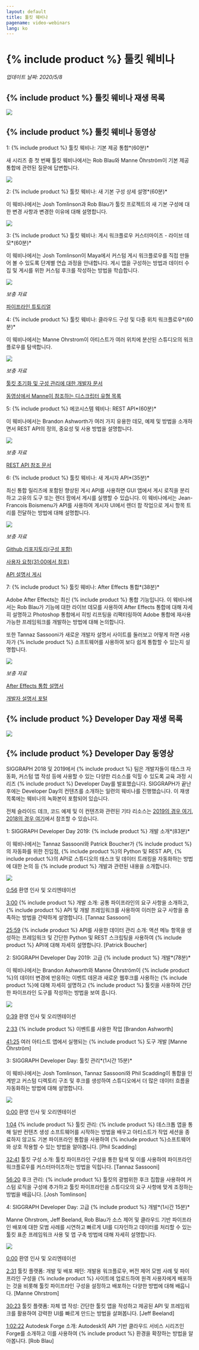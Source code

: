 ```yaml
---
layout: default
title: 툴킷 웨비나
pagename: video-webinars
lang: ko
---
```


# {% include product %} 툴킷 웨비나

*업데이트 날짜: 2020/5/8*

## {% include product %} 툴킷 웨비나 재생 목록

[![](images/toolkit-playlist.png)](https://www.youtube.com/watch?v=rgzHEwUhENI&list=PLEOzU2tEw33q65lv0_AKDT6tbpi6vgMDH)

## {% include product %} 툴킷 웨비나 동영상


1: {% include product %} 툴킷 웨비나: 기본 제공 통합*(60분)*

새 시리즈 중 첫 번째 툴킷 웨비나에서는 Rob Blau와 Manne Öhrström이 기본 제공 통합에 관련된 질문에 답변합니다.

[![](http://img.youtube.com/vi/rgzHEwUhENI/0.jpg)](http://www.youtube.com/watch?v=rgzHEwUhENI)

2: {% include product %} 툴킷 웨비나: 새 기본 구성 상세 설명*(60분)*

이 웨비나에서는 Josh Tomlinson과 Rob Blau가 툴킷 프로젝트의 새 기본 구성에 대한 변경 사항과 변경한 이유에 대해 설명합니다.

[![](http://img.youtube.com/vi/eKHaC1dZCeE/0.jpg)](http://www.youtube.com/watch?v=eKHaC1dZCeE)

3: {% include product %} 툴킷 웨비나: 게시 워크플로우 커스터마이즈 - 라이브 데모*(60분)*

이 웨비나에서는 Josh Tomlinson이 Maya에서 커스텀 게시 워크플로우를 직접 만들어 볼 수 있도록 단계별 연습 과정을 안내합니다. 게시 앱을 구성하는 방법과 데이터 수집 및 게시를 위한 커스텀 후크를 작성하는 방법을 학습합니다.

[![](http://img.youtube.com/vi/pH4mylrnktY/0.jpg)](http://www.youtube.com/watch?v=pH4mylrnktY)

*보충 자료*

[파이프라인 튜토리얼](https://developer.shotgridsoftware.com/cb8926fc/)

4: {% include product %} 툴킷 웨비나: 클라우드 구성 및 다중 위치 워크플로우*(60분)*

이 웨비나에서는 Manne Ohrstrom이 아티스트가 여러 위치에 분산된 스튜디오의 워크플로우를 탐색합니다.

[![](http://img.youtube.com/vi/NyIk07F2RoM/0.jpg)](http://www.youtube.com/watch?v=NyIk07F2RoM)

*보충 자료*

[툴킷 초기화 및 구성 관리에 대한 개발자 문서](https://developer.shotgridsoftware.com/tk-core/initializing.html)

[동영상에서 Manne이 참조하는 디스크립터 유형 목록](https://developer.shotgridsoftware.com/tk-core/descriptor.html#descriptor-types)

5: {% include product %} 에코시스템 웨비나: REST API*(60분)*

이 웨비나에서는 Brandon Ashworth가 여러 가지 유용한 데모, 예제 및 방법을 소개하면서 REST API의 정의, 중요성 및 사용 방법을 설명합니다.

[![](http://img.youtube.com/vi/3xPPj2pbHVQ/0.jpg)](http://www.youtube.com/watch?v=3xPPj2pbHVQ)

*보충 자료*

[REST API 참조 문서](https://developer.shotgridsoftware.com/rest-api/)

6: {% include product %} 툴킷 웨비나: 새 게시자 API*(35분)*

최신 통합 릴리즈에 포함된 향상된 게시 API를 사용하면 GUI 앱에서 게시 로직을 분리하고 고유의 도구 또는 렌더 팜에서 게시를 실행할 수 있습니다. 이 웨비나에서는 Jean-Francois Boismenu가 API를 사용하여 게시자 UI에서 렌더 팜 작업으로 게시 항목 트리를 전달하는 방법에 대해 설명합니다.

[![](http://img.youtube.com/vi/ZxP3IXHt47U/0.jpg)](http://www.youtube.com/watch?v=ZxP3IXHt47U)

*보충 자료*

[Github 리포지토리(구성 포함)](https://github.com/shotgunsoftware/tk-config-publish_api_webinar)

[사용자 요청(31:00에서 참조)](https://github.com/shotgunsoftware/tk-config-publish_api_webinar/pull/1)

[API 설명서 게시](https://developer.shotgridsoftware.com/tk-multi-publish2/)

7: {% include product %} 툴킷 웨비나: After Effects 통합*(38분)*

Adobe After Effects는 최신 {% include product %} 통합 기능입니다. 이 웨비나에서는 Rob Blau가 기능에 대한 라이브 데모를 사용하여 After Effects 통합에 대해 자세히 설명하고 Photoshop 통합에서 히빙 리프팅을 리팩터링하여 Adobe 통합에 재사용 가능한 프레임워크를 개발하는 방법에 대해 논의합니다.

또한 Tannaz Sassooni가 새로운 개발자 설명서 사이트를 둘러보고 어떻게 하면 사용자가 {% include product %} 소프트웨어를 사용하여 보다 쉽게 통합할 수 있는지 설명합니다.

[![](http://img.youtube.com/vi/g-062_VTbAI/0.jpg)](http://www.youtube.com/watch?v=g-062_VTbAI)

*보충 자료*

[After Effects 통합 설명서](https://developer.shotgridsoftware.com/1eca509c/)

[개발자 설명서 포털](https://developer.shotgridsoftware.com)

## {% include product %} Developer Day 재생 목록


[![](images/dev-day-playlist.png)](https://www.youtube.com/watch?v=i0aVJepZw8Y&list=PLEOzU2tEw33r4yfX7_WD7anyKrsDpQY2d)


## {% include product %} Developer Day 동영상


SIGGRAPH 2018 및 2019에서 {% include product %} 팀은 개발자들이 태스크 자동화, 커스텀 앱 작성 등에 사용할 수 있는 다양한 리소스를 익힐 수 있도록 교육 과정 시리즈 {% include product %} Developer Day를 발표했습니다. SIGGRAPH가 끝난 후에는 Developer Day의 컨텐츠를 소개하는 일련의 웨비나를 진행했습니다. 이 재생 목록에는 웨비나의 녹화본이 포함되어 있습니다.

전체 슬라이드 데크, 코드 예제 및 이 컨텐츠와 관련된 기타 리소스는 [2019의 경우 여기](https://github.com/shotgunsoftware/sg-siggraph-2019), [2018의 경우 여기](https://github.com/shotgunsoftware/sg-devday-2018/)에서 참조할 수 있습니다.

1: SIGGRAPH Developer Day 2019: {% include product %} 개발 소개*(83분)*

이 웨비나에서는 Tannaz Sassooni와 Patrick Boucher가 {% include product %}의 자동화를 위한 진입점, {% include product %}의 Python 및 REST API, {% include product %}의 API로 스튜디오의 태스크 및 데이터 트래킹을 자동화하는 방법에 대한 논의 등 {% include product %} 개발과 관련된 내용을 소개합니다.

[![](http://img.youtube.com/vi/i0aVJepZw8Y/0.jpg)](http://www.youtube.com/watch?v=i0aVJepZw8Y)

[0:56](https://www.youtube.com/watch?v=i0aVJepZw8Y&list=PLEOzU2tEw33r4yfX7_WD7anyKrsDpQY2d&index=1&t=56s) 환영 인사 및 오리엔테이션

[3:00](https://www.youtube.com/watch?v=i0aVJepZw8Y&list=PLEOzU2tEw33r4yfX7_WD7anyKrsDpQY2d&index=1&t=180s) {% include product %} 개발 소개: 공통 파이프라인의 요구 사항을 소개하고, {% include product %} API 및 개발 프레임워크를 사용하여 이러한 요구 사항을 충족하는 방법을 간략하게 설명합니다. [Tannaz Sassooni]

[25:59](https://www.youtube.com/watch?v=i0aVJepZw8Y&list=PLEOzU2tEw33r4yfX7_WD7anyKrsDpQY2d&index=1&t=1559s) {% include product %} API를 사용한 데이터 관리 소개: 액션 메뉴 항목을 생성하는 프레임워크 및 간단한 Python 및 REST 스크립팅을 사용하여 {% include product %} API에 대해 자세히 설명합니다. [Patrick Boucher]

2: SIGGRAPH Developer Day 2019: 고급 {% include product %} 개발*(78분)*

이 웨비나에서는 Brandon Ashworth와 Manne Öhrström이 {% include product %}의 데이터 변경에 반응하는 이벤트 데몬과 새로운 웹후크를 사용하는 {% include product %}에 대해 자세히 설명하고 {% include product %} 툴킷을 사용하여 간단한 파이프라인 도구를 작성하는 방법을 보여 줍니다.

[![](http://img.youtube.com/vi/xUeY1pECHdI/0.jpg)](http://www.youtube.com/watch?v=xUeY1pECHdI)

[0:39](https://www.youtube.com/watch?v=xUeY1pECHdI&list=PLEOzU2tEw33r4yfX7_WD7anyKrsDpQY2d&index=2&t=39s) 환영 인사 및 오리엔테이션

[2:33](https://www.youtube.com/watch?v=xUeY1pECHdI&list=PLEOzU2tEw33r4yfX7_WD7anyKrsDpQY2d&index=2&t=153s) {% include product %} 이벤트를 사용한 작업 [Brandon Ashworth]

[41:25](https://www.youtube.com/watch?v=xUeY1pECHdI&list=PLEOzU2tEw33r4yfX7_WD7anyKrsDpQY2d&index=2&t=2485s) 여러 아티스트 앱에서 실행되는 {% include product %} 도구 개발 [Manne Öhrström]

3: SIGGRAPH Developer Day: 툴킷 관리*(1시간 15분)*

이 웨비나에서는 Josh Tomlinson, Tannaz Sassooni와 Phil Scadding이 통합을 인계받고 커스텀 디렉토리 구조 및 후크를 생성하여 스튜디오에서 더 많은 데이터 흐름을 자동화하는 방법에 대해 설명합니다.

[![](http://img.youtube.com/vi/7qZfy7KXXX0/0.jpg)](http://www.youtube.com/watch?v=7qZfy7KXXX0)

[0:00](https://www.youtube.com/watch?v=7qZfy7KXXX0&list=PLEOzU2tEw33r4yfX7_WD7anyKrsDpQY2d&index=2&t=0s) 환영 인사 및 오리엔테이션

[1:04](https://www.youtube.com/watch?v=7qZfy7KXXX0&list=PLEOzU2tEw33r4yfX7_WD7anyKrsDpQY2d&index=2&t=64s) {% include product %} 툴킷 관리: {% include product %} 데스크톱 앱을 통해 일반 컨텐츠 생성 소프트웨어를 시작하는 방법을 배우고 아티스트가 작업 세션을 종료하지 않고도 기본 파이프라인 통합을 사용하여 {% include product %}소프트웨어와 상호 작용할 수 있는 방법을 알아봅니다. [Phil Scadding]

[32:41](https://www.youtube.com/watch?v=7qZfy7KXXX0&list=PLEOzU2tEw33r4yfX7_WD7anyKrsDpQY2d&index=2&t=1961s) 툴킷 구성 소개: 툴킷 파이프라인 구성을 통한 탐색 및 이를 사용하여 파이프라인 워크플로우를 커스터마이즈하는 방법을 익힙니다. [Tannaz Sassooni]

[56:20](https://www.youtube.com/watch?v=7qZfy7KXXX0&list=PLEOzU2tEw33r4yfX7_WD7anyKrsDpQY2d&index=2&t=3380s) 후크 관리: {% include product %} 툴킷의 광범위한 후크 집합을 사용하여 커스텀 로직을 구성에 추가하고 툴킷 파이프라인을 스튜디오의 요구 사항에 맞게 조정하는 방법을 배웁니다. [Josh Tomlinson]

4: SIGGRAPH Developer Day: 고급 {% include product %} 개발*(1시간 15분)*

Manne Ohrstrom, Jeff Beeland, Rob Blau가 소스 제어 및 클라우드 기반 파이프라인 배포에 대한 모범 사례를 시연하고 빠르게 UI를 디자인하고 데이터를 처리할 수 있는 툴킷 표준 프레임워크 사용 및 앱 구축 방법에 대해 자세히 설명합니다.

[![](http://img.youtube.com/vi/bT2WlQaJVmY/0.jpg)](http://www.youtube.com/watch?v=bT2WlQaJVmY)

[0:00](https://www.youtube.com/watch?v=bT2WlQaJVmY&list=PLEOzU2tEw33r4yfX7_WD7anyKrsDpQY2d&index=3&t=0s) 환영 인사 및 오리엔테이션

[2:31](https://www.youtube.com/watch?v=bT2WlQaJVmY&list=PLEOzU2tEw33r4yfX7_WD7anyKrsDpQY2d&index=3&t=151s) 툴킷 플랫폼: 개발 및 배포 패턴: 개발용 워크플로우, 버전 제어 모범 사례 및 파이프라인 구성을 {% include product %} 사이트에 업로드하여 원격 사용자에게 배포하는 것을 비롯해 툴킷 파이프라인 구성을 설정하고 배포하는 다양한 방법에 대해 배웁니다. [Manne Ohrstrom]

[30:23](https://www.youtube.com/watch?v=bT2WlQaJVmY&list=PLEOzU2tEw33r4yfX7_WD7anyKrsDpQY2d&index=3&t=1823s) 툴킷 플랫폼: 자체 앱 작성: 간단한 툴킷 앱을 작성하고 제공된 API 및 프레임워크를 활용하여 강력한 UI를 빠르게 만드는 방법을 살펴봅니다. [Jeff Beeland]

[1:02:22](https://www.youtube.com/watch?v=bT2WlQaJVmY&list=PLEOzU2tEw33r4yfX7_WD7anyKrsDpQY2d&index=3&t=3742s) Autodesk Forge 소개: Autodesk의 API 기반 클라우드 서비스 시리즈인 Forge를 소개하고 이를 사용하여 {% include product %} 환경을 확장하는 방법을 알아봅니다. [Rob Blau]

